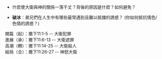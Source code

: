 * 什麽使大衛與神的關係一落千丈？背後的原因是什麽？如何避免？  

* **破冰**：弟兄們在人生中有哪些最常遇到且難以抵擋的誘惑？
(你如何抵抗情色/色情的誘惑？)


開篇（起）：撒下11:1-5 -- 大衛犯罪  
進展（承）：撒下11:6-13 -- 大衛遮罪  
高潮（轉）：撒下11:14-25 -- 大衛殺人  
結局（合）：撒下11:26-27 -- 神怒大衛  
